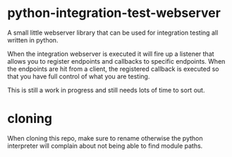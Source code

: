 python-integration-test-webserver
=================================

A small little webserver library that can be used for integration testing all written in python.  

When the integration webserver is executed it will fire up a listener that allows you to register endpoints and callbacks to specific endpoints.  When the endpoints are hit from a client, the registered callback is executed so that you have full control of what you are testing.  

This is still a work in progress and still needs lots of time to sort out.

cloning
=======
When cloning this repo, make sure to rename otherwise the python interpreter will complain about not being able to find module paths.
